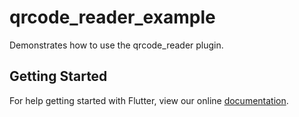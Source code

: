 # qrcode_reader_example

Demonstrates how to use the qrcode_reader plugin.

## Getting Started

For help getting started with Flutter, view our online
[documentation](https://flutter.io/).
